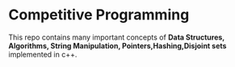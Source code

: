# Competitive Programming
This repo contains many important concepts of <b>Data Structures, Algorithms, String Manipulation, Pointers,Hashing,Disjoint sets </b></br>
implemented in c++.</br>


